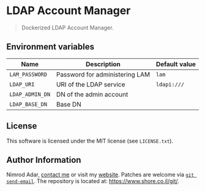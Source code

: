 # LDAP Account Manager

> Dockerized LDAP Account Manager.

## Environment variables

Name | Description | Default value
--- | --- | ---
`LAM_PASSWORD` | Password for administering LAM | `lam`
`LDAP_URI` | URI of the LDAP service | `ldapi:///`
`LDAP_ADMIN_DN` | DN of the admin account
`LDAP_BASE_DN` | Base DN

## License

This software is licensed under the MIT license (see `LICENSE.txt`).

## Author Information

Nimrod Adar, [contact me](mailto:nimrod@shore.co.il) or visit my [website](
https://www.shore.co.il/). Patches are welcome via [`git send-email`](
http://git-scm.com/book/en/v2/Git-Commands-Email). The repository is located
at: <https://www.shore.co.il/git/>.
